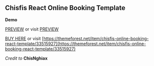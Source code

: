## Chisfis React Online Booking Template

**Demo**

[PREVIEW](https://chisfis-thaipham-coder.vercel.app) or visit [PREVIEW](https://chisfis-thaipham-coder.vercel.app)


[BUY HERE](https://themeforest.net/item/chisfis-online-booking-react-template/33515927) or visit [https://themeforest.net/item/chisfis-online-booking-react-template/33515927](https://themeforest.net/item/chisfis-online-booking-react-template/33515927)

_Credit to_ **ChisNghiax**
